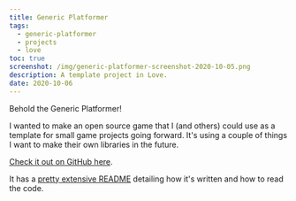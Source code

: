 ```yaml
---
title: Generic Platformer
tags:
  - generic-platformer
  - projects
  - love
toc: true
screenshot: /img/generic-platformer-screenshot-2020-10-05.png
description: A template project in Love.
date: 2020-10-06
---
```


<script lang="typescript">
  import GameScreenshot from '$lib/components/gameScreenshot.svelte';
</script>

<GameScreenshot imageUrl={screenshot} caption="The player stymied by a long drop; will they make
it?" alt="2d pixel art of a blue figure standing on a rocky outcropping inside of a cave system." />

Behold the Generic Platformer!

I wanted to make an open source game that I (and others) could use as a template for small game projects going forward. It's using a couple of things I want to make their own libraries in the future.

[Check it out on GitHub here][generic-platformer].

It has a [pretty extensive README][gp-readme] detailing how it's written and how to read the code.


[generic-platformer]: https://github.com/drhayes/generic-platformer/
[gp-readme]: https://github.com/drhayes/generic-platformer/blob/864323412a6a17025ad8fa3cb9e170fa08ee1f9f/README.md
